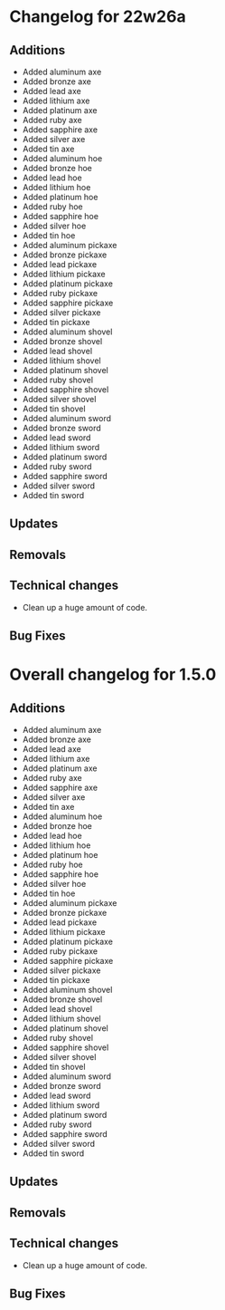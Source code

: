 # Changelog for 22w26a

## Additions

- Added aluminum axe
- Added bronze axe
- Added lead axe
- Added lithium axe
- Added platinum axe
- Added ruby axe
- Added sapphire axe
- Added silver axe
- Added tin axe
- Added aluminum hoe
- Added bronze hoe
- Added lead hoe
- Added lithium hoe
- Added platinum hoe
- Added ruby hoe
- Added sapphire hoe
- Added silver hoe
- Added tin hoe
- Added aluminum pickaxe
- Added bronze pickaxe
- Added lead pickaxe
- Added lithium pickaxe
- Added platinum pickaxe
- Added ruby pickaxe
- Added sapphire pickaxe
- Added silver pickaxe
- Added tin pickaxe
- Added aluminum shovel
- Added bronze shovel
- Added lead shovel
- Added lithium shovel
- Added platinum shovel
- Added ruby shovel
- Added sapphire shovel
- Added silver shovel
- Added tin shovel
- Added aluminum sword
- Added bronze sword
- Added lead sword
- Added lithium sword
- Added platinum sword
- Added ruby sword
- Added sapphire sword
- Added silver sword
- Added tin sword

## Updates

## Removals

## Technical changes

- Clean up a huge amount of code.

## Bug Fixes

# Overall changelog for 1.5.0

## Additions

- Added aluminum axe
- Added bronze axe
- Added lead axe
- Added lithium axe
- Added platinum axe
- Added ruby axe
- Added sapphire axe
- Added silver axe
- Added tin axe
- Added aluminum hoe
- Added bronze hoe
- Added lead hoe
- Added lithium hoe
- Added platinum hoe
- Added ruby hoe
- Added sapphire hoe
- Added silver hoe
- Added tin hoe
- Added aluminum pickaxe
- Added bronze pickaxe
- Added lead pickaxe
- Added lithium pickaxe
- Added platinum pickaxe
- Added ruby pickaxe
- Added sapphire pickaxe
- Added silver pickaxe
- Added tin pickaxe
- Added aluminum shovel
- Added bronze shovel
- Added lead shovel
- Added lithium shovel
- Added platinum shovel
- Added ruby shovel
- Added sapphire shovel
- Added silver shovel
- Added tin shovel
- Added aluminum sword
- Added bronze sword
- Added lead sword
- Added lithium sword
- Added platinum sword
- Added ruby sword
- Added sapphire sword
- Added silver sword
- Added tin sword

## Updates

## Removals

## Technical changes

- Clean up a huge amount of code.

## Bug Fixes
